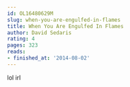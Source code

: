 ```yaml
---
id: OL16480629M
slug: when-you-are-engulfed-in-flames
title: When You Are Engulfed In Flames
author: David Sedaris
rating: 4
pages: 323
reads:
- finished_at: '2014-08-02'
---
```

lol irl
